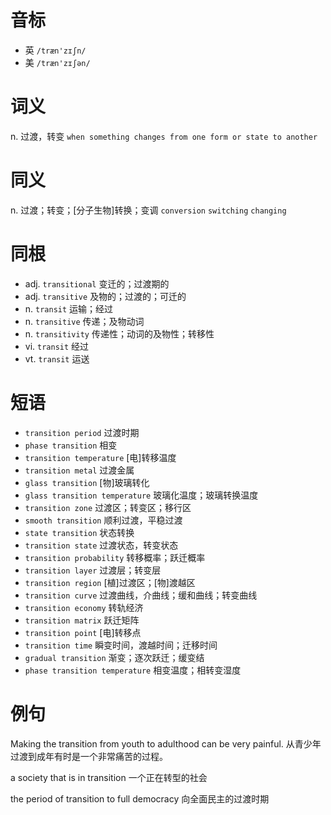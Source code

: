 # 音标

- 英 `/træn'zɪʃn/`
- 美 `/træn'zɪʃən/`

# 词义

n. 过渡，转变
`when something changes from one form or state to another`

# 同义

n. 过渡；转变；[分子生物]转换；变调
`conversion` `switching` `changing`

# 同根

- adj. `transitional` 变迁的；过渡期的
- adj. `transitive` 及物的；过渡的；可迁的
- n. `transit` 运输；经过
- n. `transitive` 传递；及物动词
- n. `transitivity` 传递性；动词的及物性；转移性
- vi. `transit` 经过
- vt. `transit` 运送

# 短语

- `transition period` 过渡时期
- `phase transition` 相变
- `transition temperature` [电]转移温度
- `transition metal` 过渡金属
- `glass transition` [物]玻璃转化
- `glass transition temperature` 玻璃化温度；玻璃转换温度
- `transition zone` 过渡区；转变区；移行区
- `smooth transition` 顺利过渡，平稳过渡
- `state transition` 状态转换
- `transition state` 过渡状态，转变状态
- `transition probability` 转移概率；跃迁概率
- `transition layer` 过渡层；转变层
- `transition region` [植]过渡区；[物]渡越区
- `transition curve` 过渡曲线，介曲线；缓和曲线；转变曲线
- `transition economy` 转轨经济
- `transition matrix` 跃迁矩阵
- `transition point` [电]转移点
- `transition time` 瞬变时间，渡越时间；迁移时间
- `gradual transition` 渐变；逐次跃迁；缓变结
- `phase transition temperature` 相变温度；相转变湿度

# 例句

Making the transition from youth to adulthood can be very painful.
从青少年过渡到成年有时是一个非常痛苦的过程。

a society that is in transition
一个正在转型的社会

the period of transition to full democracy
向全面民主的过渡时期


